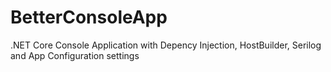 # BetterConsoleApp
.NET Core Console Application with Depency Injection, HostBuilder, Serilog and App Configuration settings
